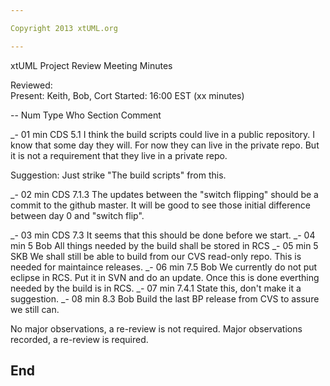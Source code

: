 ```yaml
---

Copyright 2013 xtUML.org

---
```


xtUML Project Review Meeting Minutes

Reviewed:  
Present:  Keith, Bob, Cort
Started:  16:00 EST (xx minutes)

-- Num Type  Who       Section  Comment

_- 01  min  CDS   5.1   I think the build scripts could live 
in a public repository.  I know that some day they will.  For now 
they can live in the private repo.  But it is not a 
requirement that they live in a private repo.

Suggestion: Just strike "The build scripts" from this.


_- 02  min   CDS  7.1.3    The updates between the "switch flipping" 
should be a commit to the github master.  It will be good to see 
those initial difference between day 0 and "switch flip".

_- 03  min   CDS 7.3   It seems that this should be done before we start.
_- 04  min  5 Bob      All things needed by the build shall be stored in RCS
_- 05  min  5 SKB      We shall still be able to build from our CVS read-only repo.
                       This is needed for maintaince releases.
_- 06  min  7.5 Bob    We currently do not put eclipse in RCS.  Put it in SVN and do an update.
                       Once this is done everthing needed by the build is in RCS.
_- 07  min  7.4.1      State this, don't make it a suggestion.
_- 08  min  8.3  Bob   Build the last BP release from CVS to assure we still can.

   
No major observations, a re-review is not required.
Major observations recorded, a re-review is required.


End
---
